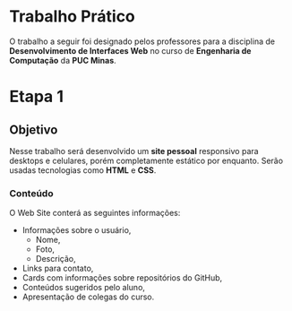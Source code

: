 # Trabalho Prático

O trabalho a seguir foi designado pelos professores para a disciplina de **Desenvolvimento de Interfaces Web** no curso de **Engenharia de Computação** da **PUC Minas**.

# Etapa 1

## Objetivo
Nesse trabalho será desenvolvido um **site pessoal** responsivo para desktops e celulares, porém completamente estático por enquanto. Serão usadas tecnologias como **HTML** e **CSS**.

### Conteúdo

O Web Site conterá as seguintes informações:
- Informações sobre o usuário,
    - Nome,
    - Foto,
    - Descrição,
- Links para contato,
- Cards com informações sobre repositórios do GitHub,
- Conteúdos sugeridos pelo aluno,
- Apresentação de colegas do curso.